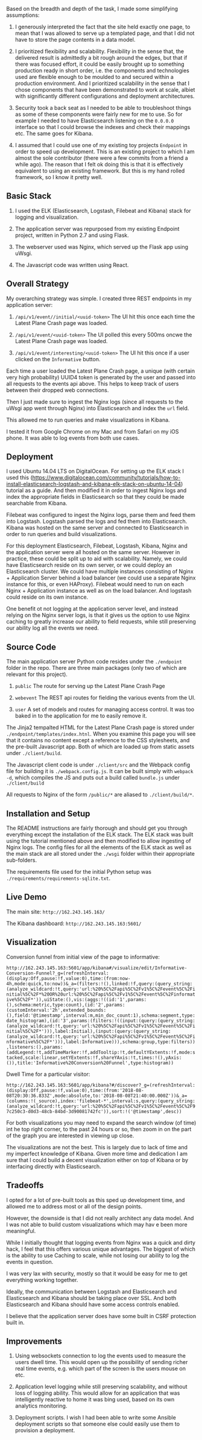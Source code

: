 Based on the breadth and depth of the task, I made some simplifying assumptions:

1. I generously interpreted the fact that the site held exactly one page, to mean
   that I was allowed to serve up a templated page, and that I did not have to
   store the page contents in a data model.

2. I prioritized flexibility and scalability. Flexibility in the sense that, the
   delivered result is admittedly a bit rough around the edges, but that if there
   was focused effort, it could be easily brought up to something production ready
   in short order, i.e. the components and technologies used are flexible enough
   to be moulded to and secured within a production environment. And I prioritized
   scalability in the sense that I chose components that have been demonstrated
   to work at scale, albiet with significantly different configurations and
   deployment architectures.

3. Security took a back seat as I needed to be able to troubleshoot things as some
   of these components were fairly new for me to use. So for example I needed to
   have Elasticsearch listening on the `0.0.0.0` interface so that I could browse
   the indexes and check their mappings etc. The same goes for Kibana.

4. I assumed that I could use one of my existing toy projects `Endpoint` in order
   to speed up development. This is an existing project to which I am almost the sole
   contributor (there were a few commits from a friend a while ago). The reason that
   I felt ok doing this is that it is effectively equivalent to using an existing
   framework. But this is my hand rolled framework, so I know it pretty well.


Basic Stack
------------

1. I used the ELK (Elasticsearch, Logstash, Filebeat and Kibana) stack for logging and
   visualization.

2. The application server was repurposed from my existing Endpoint project, written
   in Python 2.7 and using Flask.

3. The webserver used was Nginx, which served up the Flask app using uWsgi.

4. The Javascript code was written using React.


Overall Strategy
-----------------

My overarching strategy was simple. I created three REST endpoints in my application
server:

1. `/api/v1/event//initial/<uuid-token>`
   The UI hit this once each time the Latest Plane Crash page was loaded.

2. `/api/v1/event/<uuid-token>`
   The UI polled this every 500ms oncwe the Latest Plane Crash page was loaded.

3. `/api/v1/event/interesting/<uuid-token>`
   The UI hit this once if a user clicked on the `Informative` button.

Each time a user loaded the Latest Plane Crash page, a unique (with certain very high
probability) UUID4 token is generated by the user and passed into all requests to the
events api above. This helps to keep track of users between their dropped web connections.

Then I just made sure to ingest the Nginx logs (since all requests to the uWsgi app went through
Nginx) into Elasticsearch and index the `url` field.

This allowed me to run queries and make visualizations in Kibana.

I tested it from Google Chrome on my Mac and from Safari on my iOS phone. It was able to log
events from both use cases.


Deployment
-----------

I used Ubuntu 14.04 LTS on DigitalOcean. For setting up the ELK stack I used
this (https://www.digitalocean.com/community/tutorials/how-to-install-elasticsearch-logstash-and-kibana-elk-stack-on-ubuntu-14-04)
tutorial as a guide. And then modified it in order to ingest Nginx logs and
index the appropriate fields in Elasticsearch so that they could be made
searchable from Kibana.

Filebeat was configured to ingest the Nginx logs, parse them and feed them into Logstash.
Logstash parsed the logs and fed them into Elasticsearch. Kibana was hosted on the
same server and connected to Elasticsearch in order to run queries and build
visualizations.

For this deployment Elasticsearch, Filebeat, Logstash, Kibana, Nginx and the application
server were all hosted on the same server. However in practice, these could be split
up to aid with scalability. Namely, we could have Elasticsearch reside on its own server,
or we could deploy an Elasticsearch cluster. We could have multiple instances consisting
of Nginx + Application Server behind a load balancer (we could use a separate Nginx instance
for this, or even HAProxy). Filebeat would need to run on each Nginx + Application instance
as well as on the load balancer. And logstash could reside on its own instance.

One benefit ot not logging at the application server level, and instead relying on the
Nginx server logs, is that it gives us the option to use Nginx caching to greatly
increase our ability to field requests, while still preserving our ability log all the
events we need.


Source Code
------------

The main application server Python code resides under the `./endpoint` folder in the repo.
There are three main packages (only two of which are relevant for this project).

1. `public`
   The route for serving up the Latest Plane Crash Page

2. `webevent`
   The REST api routes for fielding the various events from the UI.

3. `user`
   A set of models and routes for managing access control. It was too baked in to the
   application for me to easily remove it.

The Jinja2 tempalted HTML for the Latest Plane Crash page is stored under
`./endpoint/templates/index.htnl`. When you examine this page you will see that
it contains no content except a reference to the CSS stylesheets, and the pre-built
Javascript app. Both of which are loaded up from static assets under `./client/build`.

The Javascript client code is under `./client/src` and the Webpack config file for building
it is `./webpack.config.js`. It can be built simply with `webpack -d`, which compiles the JS
and puts out a build called `bundle.js` under `./client/build`

All requests to Nginx of the form `/public/*` are aliased to `./client/build/*`.


Installation and Setup
-----------------------

The README instructions are fairly thorough and should get you through everything except
the installation of the ELK stack. The ELK stack was built using the tutorial mentioned
above and then modified to allow ingesting of Nginx logs. The config files for all the
elements of the ELK stack as well as the main stack are all stored under the `./wsgi`
folder within their appropriate sub-folders.

The requirements file used for the initial Python setup was `./requirements/requirements-sqlite.txt`.


Live Demo
----------

The main site: `http://162.243.145.163/`

The Kibana dashboard: `http://162.243.145.163:5601/`


Visualization 
--------------

Conversion funnel from initial view of the page to informative:

`http://162.243.145.163:5601/app/kibana#/visualize/edit/Informative-Conversion-Funnel?_g=(refreshInterval:(display:Off,pause:!f,value:0),time:(from:now-4h,mode:quick,to:now))&_a=(filters:!(),linked:!f,query:(query_string:(analyze_wildcard:!t,query:'url:%20%5C%2Fapi%5C%2Fv1%5C%2Fevent%5C%2Finitial%5C%2F*%20OR%20url:%20%5C%2Fapi%5C%2Fv1%5C%2Fevent%5C%2Finformative%5C%2F*')),uiState:(),vis:(aggs:!((id:'1',params:(),schema:metric,type:count),(id:'2',params:(customInterval:'2h',extended_bounds:(),field:'@timestamp',interval:m,min_doc_count:1),schema:segment,type:date_histogram),(id:'3',params:(filters:!((input:(query:(query_string:(analyze_wildcard:!t,query:'url:%20%5C%2Fapi%5C%2Fv1%5C%2Fevent%5C%2Finitial%5C%2F*'))),label:Initial),(input:(query:(query_string:(analyze_wildcard:!t,query:'url:%20%5C%2Fapi%5C%2Fv1%5C%2Fevent%5C%2Finformative%5C%2F*'))),label:Informative))),schema:group,type:filters)),listeners:(),params:(addLegend:!t,addTimeMarker:!f,addTooltip:!t,defaultYExtents:!f,mode:stacked,scale:linear,setYExtents:!f,shareYAxis:!t,times:!(),yAxis:()),title:'Informative%20Conversion%20Funnel',type:histogram))`

Dwell Time for a particular visitor:

`http://162.243.145.163:5601/app/kibana?#/discover?_g=(refreshInterval:(display:Off,pause:!f,value:0),time:(from:'2018-08-08T20:30:36.833Z',mode:absolute,to:'2018-08-08T21:40:00.000Z'))&_a=(columns:!(_source),index:'filebeat-*',interval:s,query:(query_string:(analyze_wildcard:!t,query:'url:%20%5C%2Fapi%5C%2Fv1%5C%2Fevent%5C%2F97c250c3-d0d3-48cb-84bd-3d90081742fc')),sort:!('@timestamp',desc))`


For both visualizations you may need to expand the search window (of time) int he top right corner, to the past 24 hours or so,
then zoom in on the part of the graph you are interested in viewing up close.

The visualizations are not the best. This is largely due to lack of time and my imperfect knowledge of Kibana.
Given more time and dedication I am sure that I could build a decent visualization either on top of Kibana or
by interfacing directly with Elasticsearch.



Tradeoffs
----------

I opted for a lot of pre-built tools as this sped up development time, and allowed me to address most or all of the
design points.

However, the downside is that I did not really architect any data model. And I was not able to build custom visualizations
which may hav e been more meaningful.

While I initially thought that logging events from Nginx was a quick and dirty hack, I feel that this offers various
unique advantages. The biggest of which is the ability to use Caching to scale, while not losing our ability to log
the events in question.

I was very lax with security, mostly so that it would be easy for me to get everything working together.

Ideally, the communication between Logstash and Elasticsearch and Elasticsearch and Kibana should be taking
place over SSL. And both Elasticsearch and Kibana should have some access controls enabled.

I believe that the application server does have some built in CSRF protection built in.


Improvements
-------------

1. Using websockets connection to log the events used to measure the users dwell time. This would open up
   the possibility of sending richer real time events, e.g. which part of the screen is the users mouse
   on etc.

2. Application level logging while still preserving scalability, and without loss of logging ability.
   This would allow for an application that was intelligently reactive to home it was bing used, based
   on its own analytics monitoring.

3. Deployment scripts. I wish I had been able to write some Ansible deployment scripts so that someone
   else could easily use them to provision a deployment.
